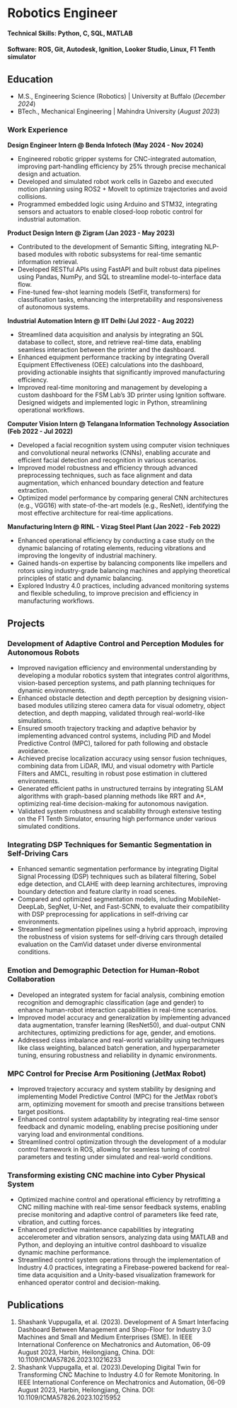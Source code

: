 # Robotics Engineer

#### Technical Skills: Python, C, SQL, MATLAB
#### Software: ROS, Git, Autodesk, Ignition, Looker Studio, Linux, F1 Tenth simulator

## Education
- M.S., Engineering Science (Robotics) | University at Buffalo (_December 2024_)
- BTech.,  Mechanical Engineering | Mahindra University (_August 2023_)

### Work Experience
**Design Engineer Intern @ Benda Infotech (May 2024 - Nov 2024)**
- Engineered robotic gripper systems for CNC-integrated automation, improving part-handling efficiency by 25% through precise mechanical design and actuation.
- Developed and simulated robot work cells in Gazebo and executed motion planning using ROS2 + MoveIt to optimize trajectories and avoid collisions.
- Programmed embedded logic using Arduino and STM32, integrating sensors and actuators to enable closed-loop robotic control for industrial automation.

**Product Design Intern @ Zigram (Jan 2023 - May 2023)**
- Contributed to the development of Semantic Sifting, integrating NLP-based modules with robotic subsystems for real-time semantic information retrieval.
- Developed RESTful APIs using FastAPI and built robust data pipelines using Pandas, NumPy, and SQL to streamline model-to-interface data flow.
- Fine-tuned few-shot learning models (SetFit, transformers) for classification tasks, enhancing the interpretability and responsiveness of autonomous systems.

**Industrial Automation Intern @ IIT Delhi (Jul 2022 - Aug 2022)**
- Streamlined data acquisition and analysis by integrating an SQL database to collect, store, and retrieve real-time data, enabling seamless interaction between the printer and the dashboard.
- Enhanced equipment performance tracking by integrating Overall Equipment Effectiveness (OEE) calculations into the dashboard, providing actionable insights that significantly improved manufacturing efficiency.
- Improved real-time monitoring and management by developing a custom dashboard for the FSM Lab’s 3D printer using Ignition software. Designed widgets and implemented logic in Python, streamlining operational workflows.

**Computer Vision Intern @ Telangana Information Technology Association (Feb 2022 - Jul 2022)**
- Developed a facial recognition system using computer vision techniques and convolutional neural networks (CNNs), enabling accurate and efficient facial detection and recognition in various scenarios.
- Improved model robustness and efficiency through advanced preprocessing techniques, such as face alignment and data augmentation, which enhanced boundary detection and feature extraction.
- Optimized model performance by comparing general CNN architectures (e.g., VGG16) with state-of-the-art models (e.g., ResNet), identifying the most effective architecture for real-time applications.

**Manufacturing Intern @  RINL - Vizag Steel Plant (Jan 2022 - Feb 2022)**
- Enhanced operational efficiency by conducting a case study on the dynamic balancing of rotating elements, reducing vibrations and improving the longevity of industrial machinery.
- Gained hands-on expertise by balancing components like impellers and rotors using industry-grade balancing machines and applying theoretical principles of static and dynamic balancing.
- Explored Industry 4.0 practices, including advanced monitoring systems and flexible scheduling, to improve precision and efficiency in manufacturing workflows.

## Projects
### Development of Adaptive Control and Perception Modules for Autonomous Robots
- Improved navigation efficiency and environmental understanding by developing a modular robotics system that integrates control algorithms, vision-based perception systems, and path planning techniques for dynamic environments.
- Enhanced obstacle detection and depth perception by designing vision-based modules utilizing stereo camera data for visual odometry, object detection, and depth mapping, validated through real-world-like simulations.
- Ensured smooth trajectory tracking and adaptive behavior by implementing advanced control systems, including PID and Model Predictive Control (MPC), tailored for path following and obstacle avoidance.
- Achieved precise localization accuracy using sensor fusion techniques, combining data from LiDAR, IMU, and visual odometry with Particle Filters and AMCL, resulting in robust pose estimation in cluttered environments.
- Generated efficient paths in unstructured terrains by integrating SLAM algorithms with graph-based planning methods like RRT and A*, optimizing real-time decision-making for autonomous navigation.
- Validated system robustness and scalability through extensive testing on the F1 Tenth Simulator, ensuring high performance under various simulated conditions.

### Integrating DSP Techniques for Semantic Segmentation in Self-Driving Cars
- Enhanced semantic segmentation performance by integrating Digital Signal Processing (DSP) techniques such as bilateral filtering, Sobel edge detection, and CLAHE with deep learning architectures, improving boundary detection and feature clarity in road scenes.
- Compared and optimized segmentation models, including MobileNet-DeepLab, SegNet, U-Net, and Fast-SCNN, to evaluate their compatibility with DSP preprocessing for applications in self-driving car environments.
- Streamlined segmentation pipelines using a hybrid approach, improving the robustness of vision systems for self-driving cars through detailed evaluation on the CamVid dataset under diverse environmental conditions.

### Emotion and Demographic Detection for Human-Robot Collaboration 
- Developed an integrated system for facial analysis, combining emotion recognition and demographic classification (age and gender) to enhance human-robot interaction capabilities in real-time scenarios.
- Improved model accuracy and generalization by implementing advanced data augmentation, transfer learning (ResNet50), and dual-output CNN architectures, optimizing predictions for age, gender, and emotions.
- Addressed class imbalance and real-world variability using techniques like class weighting, balanced batch generation, and hyperparameter tuning, ensuring robustness and reliability in dynamic environments.

### MPC Control for Precise Arm Positioning (JetMax Robot)
- Improved trajectory accuracy and system stability by designing and implementing Model Predictive Control (MPC) for the JetMax robot’s arm, optimizing movement for smooth and precise transitions between target positions.
- Enhanced control system adaptability by integrating real-time sensor feedback and dynamic modeling, enabling precise positioning under varying load and environmental conditions.
- Streamlined control optimization through the development of a modular control framework in ROS, allowing for seamless tuning of control parameters and testing under simulated and real-world conditions.

### Transforming existing CNC machine into Cyber Physical System
- Optimized machine control and operational efficiency by retrofitting a CNC milling machine with real-time sensor feedback systems, enabling precise monitoring and adaptive control of parameters like feed rate, vibration, and cutting forces.
- Enhanced predictive maintenance capabilities by integrating accelerometer and vibration sensors, analyzing data using MATLAB and Python, and deploying an intuitive control dashboard to visualize dynamic machine performance.
- Streamlined control system operations through the implementation of Industry 4.0 practices, integrating a Firebase-powered backend for real-time data acquisition and a Unity-based visualization framework for enhanced operator control and decision-making.

## Publications
1. Shashank Vuppugalla, et al. (2023). Development of A Smart Interfacing Dashboard Between Management and Shop-Floor for Industry 3.0 Machines and Small and Medium Enterprises (SME). In IEEE International Conference on Mechatronics and Automation, 06-09 August 2023, Harbin, Heilongjiang, China. DOI: 10.1109/ICMA57826.2023.10216233
2. Shashank Vuppugalla, et al. (2023).Developing Digital Twin for Transforming CNC Machine to Industry 4.0 for Remote Monitoring. In IEEE International Conference on Mechatronics and Automation, 06-09 August 2023, Harbin, Heilongjiang, China. DOI: 10.1109/ICMA57826.2023.10215952

